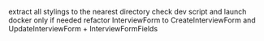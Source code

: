 extract all stylings to the nearest directory
check dev script and launch docker only if needed
refactor InterviewForm to CreateInterviewForm and UpdateInterviewForm + InterviewFormFields
